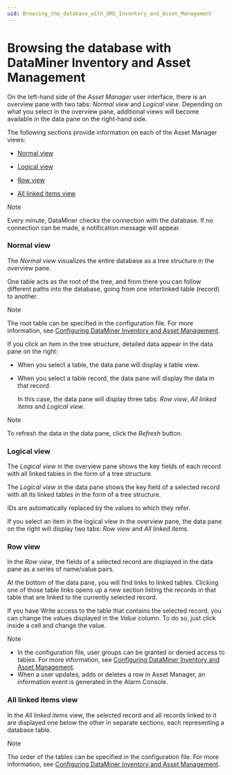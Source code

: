 ```yaml
---
uid: Browsing_the_database_with_DMS_Inventory_and_Asset_Management
---
```


# Browsing the database with DataMiner Inventory and Asset Management

On the left-hand side of the *Asset Manager* user interface, there is an overview pane with two tabs: *Normal view* and *Logical view*. Depending on what you select in the overview pane, additional views will become available in the data pane on the right-hand side.

The following sections provide information on each of the Asset Manager views:

- [Normal view](#normal-view)

- [Logical view](#logical-view)

- [Row view](#row-view)

- [All linked items view](#all-linked-items-view)

> [!NOTE]
> Every minute, DataMiner checks the connection with the database. If no connection can be made, a notification message will appear.

### Normal view

The *Normal view* visualizes the entire database as a tree structure in the overview pane.

One table acts as the root of the tree, and from there you can follow different paths into the database, going from one interlinked table (record) to another.

> [!NOTE]
> The root table can be specified in the configuration file. For more information, see [Configuring DataMiner Inventory and Asset Management](xref:Configuring_DMS_Inventory_and_Asset_Management).

If you click an item in the tree structure, detailed data appear in the data pane on the right:

- When you select a table, the data pane will display a table view.

- When you select a table record, the data pane will display the data in that record.

    In this case, the data pane will display three tabs: *Row view*, *All linked items* and *Logical view*.

> [!NOTE]
> To refresh the data in the data pane, click the *Refresh* button.

### Logical view

The *Logical view* in the overview pane shows the key fields of each record with all linked tables in the form of a tree structure.

The *Logical view* in the data pane shows the key field of a selected record with all its linked tables in the form of a tree structure.

IDs are automatically replaced by the values to which they refer.

If you select an item in the logical view in the overview pane, the data pane on the right will display two tabs: *Row view* and *All linked items*.

### Row view

In the *Row view*, the fields of a selected record are displayed in the data pane as a series of name/value pairs.

At the bottom of the data pane, you will find links to linked tables. Clicking one of those table links opens up a new section listing the records in that table that are linked to the currently selected record.

If you have Write access to the table that contains the selected record, you can change the values displayed in the *Value* column. To do so, just click inside a cell and change the value.

> [!NOTE]
>
> - In the configuration file, user groups can be granted or denied access to tables. For more information, see [Configuring DataMiner Inventory and Asset Management](xref:Configuring_DMS_Inventory_and_Asset_Management).
> - When a user updates, adds or deletes a row in Asset Manager, an information event is generated in the Alarm Console.

### All linked items view

In the *All linked items* view, the selected record and all records linked to it are displayed one below the other in separate sections, each representing a database table.

> [!NOTE]
> The order of the tables can be specified in the configuration file. For more information, see [Configuring DataMiner Inventory and Asset Management](xref:Configuring_DMS_Inventory_and_Asset_Management).
